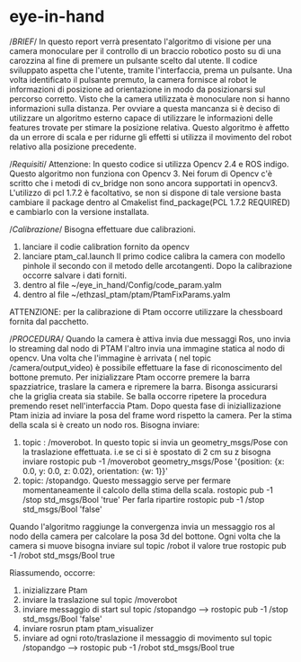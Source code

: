 # eye-in-hand
/*BRIEF*/
In questo report verrà presentato l'algoritmo di visione per una camera monoculare per il controllo di un braccio robotico posto su di una carozzina al fine di premere un pulsante scelto dal utente. 
Il codice sviluppato aspetta che l'utente, tramite l'interfaccia, prema un pulsante. Una volta identificato il pulsante premuto, la camera fornisce al robot le informazioni di posizione ad orientazione in modo da posizionarsi sul percorso corretto. Visto che la camera utilizzata è monoculare non si hanno informazioni sulla distanza. Per ovviare a questa mancanza si è deciso di utilizzare un algoritmo esterno capace di utilizzare le informazioni delle features trovate per stimare la posizione relativa. Questo algoritmo è affetto da un errore di scala e per ridurne gli effetti si utilizza il movimento del robot relativo alla posizione precedente.

/*Requisiti*/
Attenzione: In questo codice si utilizza Opencv 2.4 e ROS indigo.
Questo algoritmo non funziona con Opencv 3. Nei forum di Opencv c'è scritto che i metodi di cv_bridge non sono ancora supportati in opencv3.
L'utilizzo di pcl 1.7.2 è facoltativo, se non si dispone di tale versione basta cambiare il package dentro al Cmakelist find_package(PCL 1.7.2 REQUIRED) e cambiarlo con la versione installata.

/*Calibrazione*/
Bisogna effettuare due calibrazioni. 
1) lanciare il codie calibration fornito da opencv
2) lanciare ptam_cal.launch
Il primo codice calibra la camera con modello pinhole il secondo con il metodo delle arcotangenti. Dopo la calibrazione occorre salvare i dati forniti. 
1) dentro al file ~/eye_in_hand/Config/code_param.yalm 
2) dentro al file ~/ethzasl_ptam/ptam/PtamFixParams.yalm

ATTENZIONE: per la calibrazione di Ptam occorre utilizzare la chessboard fornita dal pacchetto.

/*PROCEDURA*/
Quando la camera è attiva invia due messaggi Ros, uno invia lo streaming dal nodo di PTAM l'altro invia una immagine statica al nodo di opencv. Una volta che l'immagine è arrivata ( nel topic /camera/output_video) è possibile effettuare la fase di riconoscimento del bottone premuto.
Per inizializzare Ptam occorre premere la barra spazziatrice, traslare la camera e ripremere la barra. Bisonga assicurarsi che la griglia creata sia stabile. Se balla occorre ripetere la procedura premendo reset nell'interfaccia Ptam.
Dopo questa fase di iniziallizazione Ptam inizia ad inviare la posa del frame word rispetto la camera. Per la stima della scala si è creato un nodo ros. Bisogna inviare: 

1) topic : /moverobot. In questo topic si invia un geometry_msgs/Pose con la traslazione effettuata.
	i.e se ci si è spostato di 2 cm su z bisogna inviare rostopic pub -1 /moverobot geometry_msgs/Pose '{position: {x: 0.0, y: 0.0, z: 0.02}, orientation: {w: 1}}'
2) topic: /stopandgo. Questo messaggio serve per fermare momentaneamente il calcolo della stima della scala. 
	rostopic pub -1 /stop std_msgs/Bool 'true'
	Per farla ripartire
	rostopic pub -1 /stop std_msgs/Bool 'false'

Quando l'algoritmo raggiunge la convergenza invia un messaggio ros al nodo della camera per calcolare la posa 3d del bottone.
Ogni volta che la camera si muove bisogna inviare sul topic /robot il valore true
	rostopic pub -1 /robot std_msgs/Bool true

Riassumendo, occorre:
1) inizializzare Ptam
2) inviare la traslazione sul topic /moverobot
3) inviare messaggio di start sul topic /stopandgo --> rostopic pub -1 /stop std_msgs/Bool 'false'
4) inviare rosrun ptam ptam_visualizer
5) inviare ad ogni roto/traslazione il messaggio di movimento sul topic /stopandgo --> rostopic pub -1 /robot std_msgs/Bool true
